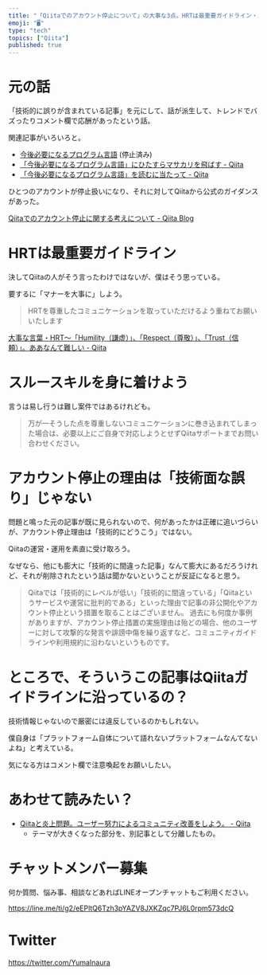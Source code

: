```yaml
---
title: "「Qiitaでのアカウント停止について」の大事な3点。HRTは最重要ガイドライン・スルースキルを身に着けよう・停止理由は「技術的誤り」ではな"
emoji: "🖥"
type: "tech"
topics: ["Qiita"]
published: true
---
```



# 元の話

「技術的に誤りが含まれている記事」を元にして、話が派生して、トレンドでバズったりコメント欄で応酬があったという話。

関連記事がいろいろと。

- [今後必要になるプログラム言語](https://qiita.com/administrator1974/items/387aab2a42bf57e3b215) (停止済み)
- [「今後必要になるプログラム言語」にひたすらマサカリを飛ばす - Qiita](https://qiita.com/alter/items/389dba835cccf4e54e11)
- [「今後必要になるプログラム言語」を読むに当たって - Qiita](https://qiita.com/pik/items/1c95d69debee4aedffea)

ひとつのアカウントが停止扱いになり、それに対してQiitaから公式のガイダンスがあった。

[Qiitaでのアカウント停止に関する考えについて - Qiita Blog](https://blog.qiita.com/account-suspension-in-qiita/)



# HRTは最重要ガイドライン


決してQiitaの人がそう言ったわけではないが、僕はそう思っている。

要するに「マナーを大事に」しよう。

>HRTを尊重したコミュニケーションを取っていただけるよう重ねてお願いいたします

[大事な言葉・HRT～「Humility（謙虚）」、「Respect（尊敬）」、「Trust（信頼）」。ああなんて難しい - Qiita](https://qiita.com/developer-kikikaikai/items/9e08fe0f8ee0eebaccab)


# スルースキルを身に着けよう

言うは易し行うは難し案件ではあるけれども。

>万が一そうした点を尊重しないコミュニケーションに巻き込まれてしまった場合は、必要以上にご自身で対応しようとせずQiitaサポートまでお問い合わせください。


# アカウント停止の理由は「技術面な誤り」じゃない

問題と鳴った元の記事が既に見られないので、何があったかは正確に追いづらいが、アカウント停止理由は「技術的にどうこう」ではない。

Qiitaの運営・運用を素直に受け取ろう。

なぜなら、他にも膨大に「技術的に間違った記事」なんて膨大にあるだろうけれど、それが削除されたという話は聞かないということが反証になると思う。

>Qiitaでは「技術的にレベルが低い」「技術的に間違っている」「Qiitaというサービスや運営に批判的である」といった理由で記事の非公開化やアカウント停止という措置を取ることはございません。
>過去にも何度か事例がありますが、アカウント停止措置の実施理由は殆どの場合、他のユーザーに対して攻撃的な発言や誹謗中傷を繰り返すなど、コミュニティガイドラインや利用規約に沿わないというものです。

# ところで、そういうこの記事はQiitaガイドラインに沿っているの？

技術情報じゃないので厳密には違反しているのかもしれない。

僕自身は「プラットフォーム自体について語れないプラットフォームなんてないよね」と考えている。

気になる方はコメント欄で注意喚起をお願いしたい。

# あわせて読みたい？

- [Qiitaと炎上問題。ユーザー努力によるコミュニティ改善をしよう。 - Qiita](https://qiita.com/YumaInaura/items/27a766acfb42c1203a11)
  - テーマが大きくなった部分を、別記事として分離したもの。









<!-- Update From Qiita API -->

# チャットメンバー募集


何か質問、悩み事、相談などあればLINEオープンチャットもご利用ください。

https://line.me/ti/g2/eEPltQ6Tzh3pYAZV8JXKZqc7PJ6L0rpm573dcQ





# Twitter


https://twitter.com/YumaInaura


<!-- Update From Qiita API -->


